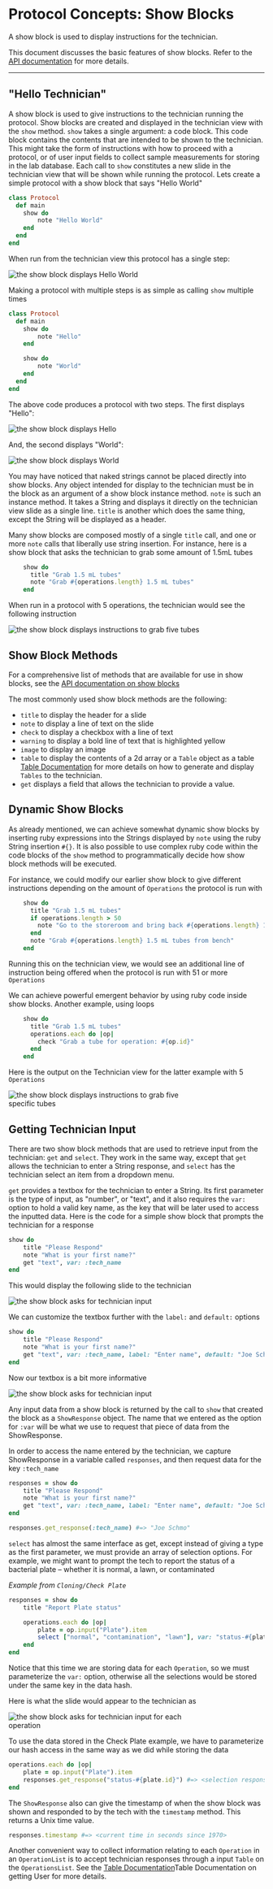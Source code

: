 # Protocol Concepts: Show Blocks

A show block is used to display instructions for the technician.

This document discusses the basic features of show blocks.
Refer to the [API documentation](http://klavinslab.org/aquarium/api/Krill/ShowBlock.html) for more details.

---

## "Hello Technician"

A show block is used to give instructions to the technician running the protocol.
Show blocks are created and displayed in the technician view with the `show` method.
`show` takes a single argument: a code block.
This code block contains the contents that are intended to be shown to the technician.
This might take the form of instructions with how to proceed with a protocol, or of user input fields to collect sample measurements for storing in the lab database.
Each call to `show` constitutes a new slide in the technician view that will be shown while running the protocol.
Lets create a simple protocol with a show block that says "Hello World"

```ruby
class Protocol
  def main
    show do
        note "Hello World"
    end
  end
end
```

When run from the technician view this protocol has a single step:

<div style="width:75%">
  <img src="docs/protocol_developer/images/show_images/1_hello_world-1.png"
       alt="the show block displays Hello World">
</div>

Making a protocol with multiple steps is as simple as calling `show` multiple times

```ruby
class Protocol
  def main
    show do
        note "Hello"
    end

    show do
        note "World"
    end
  end
end
```

The above code produces a protocol with two steps.
The first displays "Hello":

<div style="width:75%">
  <img src="docs/protocol_developer/images/show_images/2_hello_world-2.png"
       alt="the show block displays Hello">
</div>

And, the second displays "World":

<div style="width:75%">
  <img src="docs/protocol_developer/images/show_images/3_hello_world-3.png"
       alt="the show block displays World">
</div>

You may have noticed that naked strings cannot be placed directly into show blocks.
Any object intended for display to the technician must be in the block as an argument of a show block instance method.
`note` is such an instance method. It takes a String and displays it directly on the technician view slide as a single line.
`title` is another which does the same thing, except the String will be displayed as a header.

Many show blocks are composed mostly of a single `title` call, and one or more `note` calls that liberally use string insertion. For instance, here is a show block that asks the technician to grab some amount of 1.5mL tubes

```ruby
    show do
      title "Grab 1.5 mL tubes"
      note "Grab #{operations.length} 1.5 mL tubes"
    end
```

When run in a protocol with 5 operations, the technician would see the following instruction

<div style="width:75%">
  <img src="docs/protocol_developer/images/show_images/4_serious_example.png"
       alt="the show block displays instructions to grab five tubes">
</div>

## Show Block Methods

For a comprehensive list of methods that are available for use in show blocks, see the
[API documentation on show blocks](https://klavinslab.org/aquarium/api/Krill/ShowBlock.html)

The most commonly used show block methods are the following:

- `title` to display the header for a slide
- `note` to display a line of text on the slide
- `check` to display a checkbox with a line of text
- `warning` to display a bold line of text that is highlighted yellow
- `image` to display an image
- `table` to display the contents of a 2d array or a `Table` object as a table
  <a href="#" onclick="select('Protocols', 'Building Tables')">Table Documentation</a>
  for more details on how to generate and display `Tables` to the technician.
- `get` displays a field that allows the technician to provide a value.

## Dynamic Show Blocks

As already mentioned, we can achieve somewhat dynamic show blocks by inserting ruby expressions into the Strings displayed by `note` using the ruby String insertion `#{}`.
It is also possible to use complex ruby code within the code blocks of the `show` method to programmatically decide how show block methods will be executed.

For instance, we could modify our earlier show block to give different instructions depending on the amount of `Operations` the protocol is run with

```ruby
    show do
      title "Grab 1.5 mL tubes"
      if operations.length > 50
        note "Go to the storeroom and bring back #{operations.length} 1.5 mL tubes to bench"
      end
      note "Grab #{operations.length} 1.5 mL tubes from bench"
    end
```

Running this on the technician view, we would see an additional line of instruction being offered when the protocol is run with 51 or more `Operations`

We can achieve powerful emergent behavior by using ruby code inside show blocks. Another example, using loops

```ruby
    show do
      title "Grab 1.5 mL tubes"
      operations.each do |op|
        check "Grab a tube for operation: #{op.id}"
      end
    end
```

Here is the output on the Technician view for the latter example with 5 `Operations`

<div style="width:75%">
  <img src="docs/protocol_developer/images/show_images/5_dynamic_example.png"
       alt="the show block displays instructions to grab five specific tubes">
</div>

## Getting Technician Input

There are two show block methods that are used to retrieve input from the technician: `get` and `select`. They work in the same way, except that `get` allows the technician to enter a String response, and `select` has the technician select an item from a dropdown menu.

`get` provides a textbox for the technician to enter a String. Its first parameter is the type of input, as "number", or "text", and it also requires the `var:` option to hold a valid key name, as the key that will be later used to access the inputted data. Here is the code for a simple show block that prompts the technician for a response

```ruby
show do
    title "Please Respond"
    note "What is your first name?"
    get "text", var: :tech_name
end
```

This would display the following slide to the technician

<div style="width:75%">
  <img src="docs/protocol_developer/images/show_images/6_input_block-1.png"
       alt="the show block asks for technician input">
</div>

We can customize the textbox further with the `label:` and `default:` options

```ruby
show do
    title "Please Respond"
    note "What is your first name?"
    get "text", var: :tech_name, label: "Enter name", default: "Joe Schmo"
end
```

Now our textbox is a bit more informative

<div style="width:75%">
  <img src="docs/protocol_developer/images/show_images/7_input_block-2.png"
       alt="the show block asks for technician input">
</div>

Any input data from a show block is returned by the call to `show` that created the block as a `ShowResponse` object. The name that we entered as the option for `:var` will be what we use to request that piece of data from the ShowResponse.

In order to access the name entered by the technician, we capture ShowResponse in a variable called `responses`, and then request data for the key `:tech_name`

```ruby
responses = show do
    title "Please Respond"
    note "What is your first name?"
    get "text", var: :tech_name, label: "Enter name", default: "Joe Schmo"
end

responses.get_response(:tech_name) #=> "Joe Schmo"
```

`select` has almost the same interface as get, except instead of giving a type as the first parameter, we must provide an array of selection options. For example, we might want to prompt the tech to report the status of a bacterial plate – whether it is normal, a lawn, or contaminated

_Example from `Cloning/Check Plate`_

```ruby
responses = show do
    title "Report Plate status"

    operations.each do |op|
        plate = op.input("Plate").item
        select ["normal", "contamination", "lawn"], var: "status-#{plate.id}", label: "For plate #{plate}, choose whether there is contamination, a lawn, or whether it's normal."
    end
end
```

Notice that this time we are storing data for each `Operation`, so we must parameterize the `var:` option, otherwise all the selections would be stored under the same key in the data hash.

Here is what the slide would appear to the technician as

<div style="width:75%">
  <img src="docs/protocol_developer/images/show_images/8_input_block-3.png"
       alt="the show block asks for technician input for each operation">
</div>

To use the data stored in the Check Plate example, we have to parameterize our hash access in the same way as we did while storing the data

```ruby
operations.each do |op|
    plate = op.input("Plate").item
    responses.get_response("status-#{plate.id}") #=> <selection response for that Plate>
end
```

The `ShowResponse` also can give the timestamp of when the show block was shown and responded to by the tech with the `timestamp` method. This returns a Unix time value.

```ruby
responses.timestamp #=> <current time in seconds since 1970>
```

Another convenient way to collect information relating to each `Operation` in an `OperationList` is to accept technician responses through a input `Table` on the `OperationsList`.
See the <a href="#" onclick="select('Protocols', 'Building Tables')">Table Documentation</a>Table Documentation</a> on getting User for more details.
